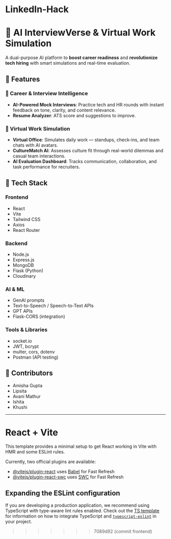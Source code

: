 # LinkedIn-Hack
# 🚀 AI InterviewVerse & Virtual Work Simulation

A dual-purpose AI platform to **boost career readiness** and **revolutionize tech hiring** with smart simulations and real-time evaluation.


## 🎯 Features

### 🧠 Career & Interview Intelligence

* **AI-Powered Mock Interviews**: Practice tech and HR rounds with instant feedback on tone, clarity, and content relevance.
* **Resume Analyzer**: ATS score and suggestions to improve.

### 💼 Virtual Work Simulation

* **Virtual Office**: Simulates daily work — standups, check-ins, and team chats with AI avatars.
* **CultureMatch AI**: Assesses culture fit through real-world dilemmas and casual team interactions.
* **AI Evaluation Dashboard**: Tracks communication, collaboration, and task performance for recruiters.


## 🧪 Tech Stack

### Frontend

* React
* Vite
* Tailwind CSS
* Axios
* React Router

### Backend

* Node.js
* Express.js
* MongoDB
* Flask (Python)
* Cloudinary

### AI & ML

* GenAI prompts
* Text-to-Speech / Speech-to-Text APIs
* GPT APIs
* Flask-CORS (integration)

### Tools & Libraries

* socket.io
* JWT, bcrypt
* multer, cors, dotenv
* Postman (API testing)

## 👥 Contributors

* Amisha Gupta
* Lipsita
* Avani Mathur
* Ishita
* Khushi

---

# React + Vite

This template provides a minimal setup to get React working in Vite with HMR and some ESLint rules.

Currently, two official plugins are available:

- [@vitejs/plugin-react](https://github.com/vitejs/vite-plugin-react/blob/main/packages/plugin-react) uses [Babel](https://babeljs.io/) for Fast Refresh
- [@vitejs/plugin-react-swc](https://github.com/vitejs/vite-plugin-react/blob/main/packages/plugin-react-swc) uses [SWC](https://swc.rs/) for Fast Refresh

## Expanding the ESLint configuration

If you are developing a production application, we recommend using TypeScript with type-aware lint rules enabled. Check out the [TS template](https://github.com/vitejs/vite/tree/main/packages/create-vite/template-react-ts) for information on how to integrate TypeScript and [`typescript-eslint`](https://typescript-eslint.io) in your project.
>>>>>>> 7089d92 (commit frontend)
